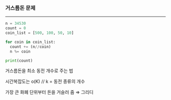 ### 거스름돈 문제
---

```python
n = 34530
count = 0
coin_list = [500, 100, 50, 10]

for coin in coin_list:
  count += (n//coin)
  n %= coin

print(count)
```

거스름돈을 최소 동전 개수로 주는 법

시간복잡도는 o(K) // k = 동전 종류의 개수

가장 큰 화폐 단위부터 돈을 거슬러 줌 ⇒ 그리디
